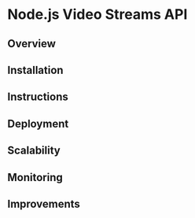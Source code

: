 # Node.js Video Streams API
## Overview
## Installation
## Instructions
## Deployment
## Scalability
## Monitoring
## Improvements